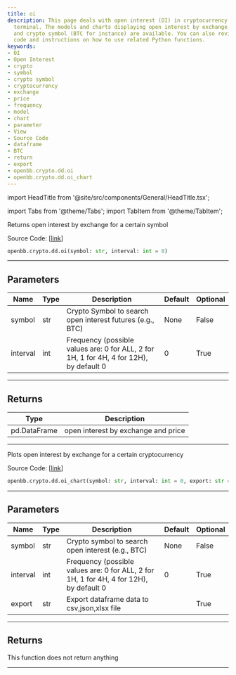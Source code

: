 ```yaml
---
title: oi
description: This page deals with open interest (OI) in cryptocurrency using OpenBB
  terminal. The models and charts displaying open interest by exchange, frequency
  and crypto symbol (BTC for instance) are available. You can also review the source
  code and instructions on how to use related Python functions.
keywords:
- OI
- Open Interest
- crypto
- symbol
- crypto symbol
- cryptocurrency
- exchange
- price
- frequency
- model
- chart
- parameter
- View
- Source Code
- dataframe
- BTC
- return
- export
- openbb.crypto.dd.oi
- openbb.crypto.dd.oi_chart
---
```


import HeadTitle from '@site/src/components/General/HeadTitle.tsx';

<HeadTitle title="crypto.dd.oi - Reference | OpenBB SDK Docs" />

import Tabs from '@theme/Tabs';
import TabItem from '@theme/TabItem';

<Tabs>
<TabItem value="model" label="Model" default>

Returns open interest by exchange for a certain symbol

Source Code: [[link](https://github.com/OpenBB-finance/OpenBB/tree/main/openbb_terminal/cryptocurrency/due_diligence/coinglass_model.py#L148)]

```python
openbb.crypto.dd.oi(symbol: str, interval: int = 0)
```

---

## Parameters

| Name | Type | Description | Default | Optional |
| ---- | ---- | ----------- | ------- | -------- |
| symbol | str | Crypto Symbol to search open interest futures (e.g., BTC) | None | False |
| interval | int | Frequency (possible values are: 0 for ALL, 2 for 1H, 1 for 4H, 4 for 12H), by default 0 | 0 | True |


---

## Returns

| Type | Description |
| ---- | ----------- |
| pd.DataFrame | open interest by exchange and price |
---

</TabItem>
<TabItem value="view" label="Chart">

Plots open interest by exchange for a certain cryptocurrency

Source Code: [[link](https://github.com/OpenBB-finance/OpenBB/tree/main/openbb_terminal/cryptocurrency/due_diligence/coinglass_view.py#L55)]

```python
openbb.crypto.dd.oi_chart(symbol: str, interval: int = 0, export: str = "")
```

---

## Parameters

| Name | Type | Description | Default | Optional |
| ---- | ---- | ----------- | ------- | -------- |
| symbol | str | Crypto symbol to search open interest (e.g., BTC) | None | False |
| interval | int | Frequency (possible values are: 0 for ALL, 2 for 1H, 1 for 4H, 4 for 12H), by default 0 | 0 | True |
| export | str | Export dataframe data to csv,json,xlsx file |  | True |


---

## Returns

This function does not return anything

---

</TabItem>
</Tabs>

